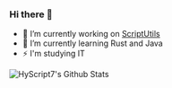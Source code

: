 ### Hi there 👋

- 🔭 I’m currently working on [ScriptUtils](https://github.com/HyScript7/ScriptUtils)
- 🌱 I’m currently learning Rust and Java
- ⚡ I'm studying IT

![HyScript7's Github Stats](https://github-readme-stats.vercel.app/api?username=HyScript7&count_private=true&theme=dracula)
